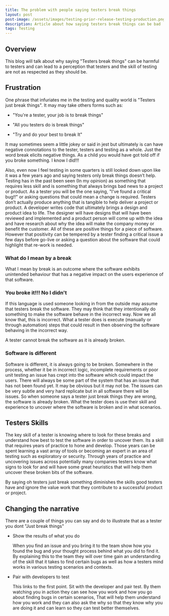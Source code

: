 ```yaml
---
title: The problem with people saying testers break things
layout: post
post-image: /assets/images/testing-prior-release-testing-production.png
description: Article about how saying testers break things can be bad
tags: Testing
---
```


## Overview

This blog will talk about why saying "Testers break things" can be harmful to testers and can lead to a perception that testers and the skill of testing are not as respected as they should be. 

## Frustration

 One phrase that infuriates me in the testing and quality world is "Testers just break things". It may may take others forms such as: 

 - "You're a tester, your job is to break things"

 - "All you testers do is break things"

 - "Try and do your best to break It"

It may sometimes seem a little jokey or said in jest but ultimately is can have negative connotations to the tester, testers and testing as a whole. Just the word break elicits negative things. As a child you would have got told off if you broke something. I know I did!!!

Also, even now I feel testing in some quarters is still looked down upon like it was a few years ago and saying testers only break things doesn’t help. Testing has in the past been seen (In my opinion) as something that requires less skill and is something that always brings bad news to a project or product. As a tester you will be the one saying, "I've found a critical bug!!" or asking questions that could mean a change is required. Testers don’t actually produce anything that is tangible to help deliver a project or product. A developer writes code that ultimately brings a design and product idea to life. The designer will have designs that will have been reviewed and implemented and a product person will come up with the idea and have research about why the idea will make the company money or benefit the customer. All of these are positive things for a piece of software. However that positivity can be tempered by a tester finding a critical issue a few days before go-live or asking a question about the software that could highlight that re-work is needed. 

### What do I mean by a break

What I mean by break is an outcome where the software exhibits unintended behaviour that has a negative impact on the users experience of that software. 

### You broke it!!! No I didn't

If this language is used someone looking in from the outside may assume that testers break the software. They may think that they intentionally do something to make the software behave in the incorrect way. Now we all know that, this is incorrect. What a tester does is execute (manually or through automation) steps that could result in then observing the software behaving in the incorrect way. 

A tester cannot break the software as it is already broken. 

### Software is different

Software is different, it is always going to be broken. Somewhere in the process, whether it be in incorrect logic, incomplete requirements or poor unit testing an issue has crept into the software which could impact the users. There will always be some part of the system that has an issue that has not been found yet. It may be obvious but it may not be. The issues can be very subtle and very hard replicate but in all software there will be issues. So when someone says a tester just break things they are wrong, the software is already broken. What the tester does is use their skill and experience to uncover where the software is broken and in what scenarios. 

## Testers Skills

The key skill of a tester is knowing where to look for these breaks and understand how best to test the software in order to uncover them. Its a skill that requires years of practice to hone and develop. Those years can be spent learning a vast array of tools or becoming an expert in an area of testing such as exploratory or security. Through years of practice and uncovering issues across potentially many companies testers know what signs to look for and will have some great heuristics that will help them uncover these broken bits of the software. 

 By saying oh testers just break something diminishes the skills good testers have and ignore the value work that they contribute to a successful product or project. 

## Changing the narrative

There are a couple of things you can say and do to illustrate that as a tester you dont "Just break things"

 - Show the results of what you do 
    
    When you find an issue and you bring it to the team show how you found the bug and your thought process behind what you did to find it. By explaining this to the team they will over time gain an understanding of the skill that it takes to find certain bugs as well as how a testers mind works in various testing scenarios and contexts. 
    
- Pair with developers to test

    This links to the first point. Sit with the developer and pair test. By them watching you in action they can see how you work and how you go about finding bugs in certain scenarios, That will help them understand how you work and they can also ask the why so that they know why you are doing it and can learn so they can test better themselves. 
